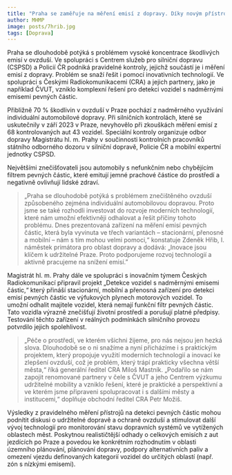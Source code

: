 ```yaml
---
title: "Praha se zaměřuje na měření emisí z dopravy. Díky novým přístrojům by se ovzduší mohlo zlepšit"
author: MHMP
image: posts/7hrib.jpg
tags: [Doprava]
---
```


Praha se dlouhodobě potýká s problémem vysoké koncentrace škodlivých emisí v ovzduší. Ve spolupráci s Centrem služeb pro silniční dopravu (CSPSD) a Policií ČR podniká pravidelné kontroly, jejichž součástí je i měření emisí z dopravy. Problém se snaží řešit i pomocí inovativních technologií. Ve spolupráci s Českými Radiokomunikacemi (CRA) a jejich partnery, jako je například ČVUT, vzniklo komplexní řešení pro detekci vozidel s nadměrnými emisemi pevných částic.

Přibližně 70 % škodlivin v ovzduší v Praze pochází z nadměrného využívání individuální automobilové dopravy. Při silničních kontrolách, které se uskutečnily v září 2023 v Praze, nevyhovělo při zkouškách měření emisí z 68 kontrolovaných aut 43 vozidel. Speciální kontroly organizuje odbor dopravy Magistrátu hl. m. Prahy v součinnosti kontrolních pracovníků státního odborného dozoru v silniční dopravě, Policie ČR a mobilní expertní jednotky CSPSD.

Největšími znečišťovateli jsou automobily s nefunkčním nebo chybějícím filtrem pevných částic, které emitují jemné prachové částice do prostředí a negativně ovlivňují lidské zdraví. 

> „Praha se dlouhodobě potýká s problémem znečištěného ovzduší způsobeného zejména individuální automobilovou dopravou. Proto jsme se také rozhodli investovat do rozvoje moderních technologií, které nám umožní efektivněji odhalovat a řešit příčiny tohoto problému. Dnes prezentovaná zařízení na měření emisí pevných částic, která byla vyvinuta ve třech variantách – stacionární, přenosné a mobilní – nám s tím mohou velmi pomoci,“ konstatuje Zdeněk Hřib, I. náměstek primátora pro oblast dopravy a dodává: „Inovace jsou klíčem k udržitelné Praze. Proto podporujeme rozvoj technologií a aktivně pracujeme na snížení emisí.”

Magistrát hl. m. Prahy dále ve spolupráci s inovačním týmem Českých Radiokomunikací připravil projekt „Detekce vozidel s nadměrnými emisemi částic,“ který přináší stacionární, mobilní a přenosná zařízení pro detekci emisí pevných částic ve výfukových plynech motorových vozidel. To umožní odhalit majitele vozidel, která nemají funkční filtr pevných částic. Tato vozidla výrazně znečišťují životní prostředí a porušují platné předpisy. Testování těchto zařízení v reálných podmínkách silničního provozu potvrdilo jejich spolehlivost.

> „Péče o prostředí, ve kterém všichni žijeme, pro nás nejsou jen hezká slova. Dlouhodobě se o ni snažíme a nyní přicházíme i s praktickým projektem, který propojuje využití moderních technologií a inovací ke zlepšení ovzduší, což je problém, který trápí prakticky všechna větší města,“ říká generální ředitel CRA Miloš Mastník. „Podařilo se nám zapojit renomované partnery v čele s ČVUT a jeho Centrem výzkumu udržitelné mobility a vzniklo řešení, které je praktické a perspektivní a ve kterém jsme připraveni spolupracovat i s dalšími městy a institucemi,“ doplňuje obchodní ředitel CRA Petr Možiš.

Výsledky z pravidelného měření přístrojů na detekci pevných částic mohou podnítit diskusi o udržitelné dopravě a ochraně ovzduší a stimulovat další vývoj technologií pro monitorování stavu dopravních systémů ve vytížených oblastech měst. Poskytnou realističtější odhady o celkových emisích z aut jezdících po Praze a povedou ke konkrétním rozhodnutím v oblasti územního plánování, plánování dopravy, podpory alternativních paliv a omezení vjezdu definovaných kategorií vozidel do určitých oblastí (např. zón s nízkými emisemi).

